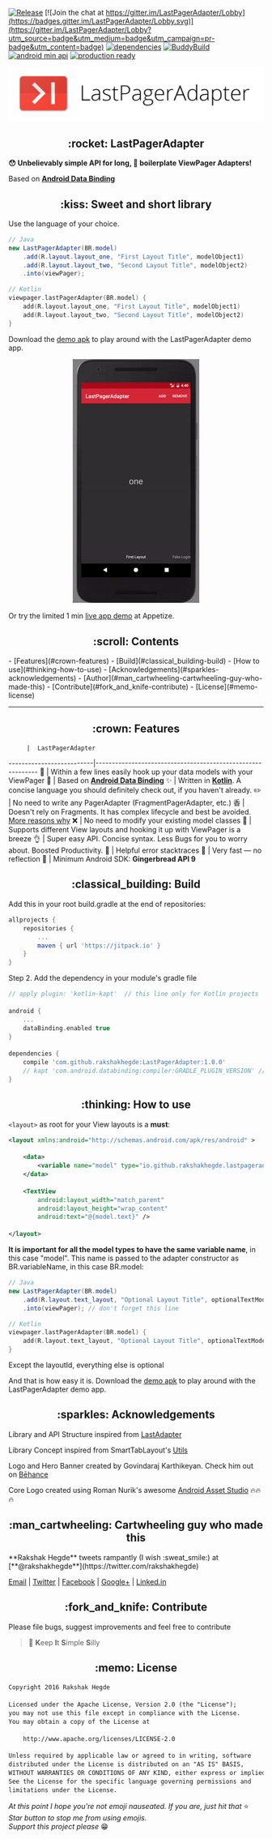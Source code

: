 [![Release](https://jitpack.io/v/rakshakhegde/LastPagerAdapter.svg)](https://jitpack.io/#rakshakhegde/LastPagerAdapter)
[![Join the chat at https://gitter.im/LastPagerAdapter/Lobby](https://badges.gitter.im/LastPagerAdapter/Lobby.svg)](https://gitter.im/LastPagerAdapter/Lobby?utm_source=badge&utm_medium=badge&utm_campaign=pr-badge&utm_content=badge)
[![dependencies](https://img.shields.io/badge/dependencies-up--to--date-brightgreen.svg)](#rocket-lastpageradapter)
[![BuddyBuild](https://dashboard.buddybuild.com/api/statusImage?appID=5895d7a1e0b5980100192b42&branch=master&build=latest)](https://dashboard.buddybuild.com/apps/5895d7a1e0b5980100192b42/build/latest?branch=master)
[![android min api](https://img.shields.io/badge/android_min_api-v9-blue.svg)](#rocket-lastpageradapter)
[![production ready](https://img.shields.io/badge/production-ready-brightgreen.svg)](#rocket-lastpageradapter)


<img alt="LastPagerAdapter Hero Banner" src="ART/lastpageradapter-hero.png"></img>


<h2 align="center">:rocket: LastPagerAdapter</h2>


**:hushed: Unbelievably simple API for long, :scroll: boilerplate ViewPager Adapters!**

Based on [**Android Data Binding**](https://developer.android.com/topic/libraries/data-binding/index.html)


<h2 align="center">:kiss: Sweet and short library</h2>

Use the language of your choice.

```java
// Java
new LastPagerAdapter(BR.model)
    .add(R.layout.layout_one, "First Layout Title", modelObject1)
    .add(R.layout.layout_two, "Second Layout Title", modelObject2)
    .into(viewPager);
```
```kotlin
// Kotlin
viewpager.lastPagerAdapter(BR.model) {
    add(R.layout.layout_one, "First Layout Title", modelObject1)
    add(R.layout.layout_two, "Second Layout Title", modelObject2)
}
```
Download the [demo apk](https://github.com/rakshakhegde/LastPagerAdapter/raw/master/demo.apk) to play around with the LastPagerAdapter demo app.

<p align="center">
<img alt="Demo GIF" src="ART/lastpageradapter-demo.gif" width=250 />
</p>

Or try the limited 1 min [live app demo](https://appetize.io/app/uqjemedvam0h8k8t4yt1vprtyr) at Appetize.

<h2 align="center">:scroll: Contents</h2>
- [Features](#crown-features)
- [Build](#classical_building-build)
- [How to use](#thinking-how-to-use)
- [Acknowledgements](#sparkles-acknowledgements)
- [Author](#man_cartwheeling-cartwheeling-guy-who-made-this)
- [Contribute](#fork_and_knife-contribute)
- [License](#memo-license)

<hr/>

<h2 align="center">:crown: Features</h2>

         |  LastPagerAdapter
--------------------------|------------------------------------------------------------
:monorail: | Within a few lines easily hook up your data models with your ViewPager
:link: | Based on [**Android Data Binding**](https://developer.android.com/topic/libraries/data-binding/index.html)
:sparkles: | Written in [**Kotlin**](https://kotlinlang.org/). A concise language you should definitely check out, if you haven't already.
:pencil2: | No need to write any PagerAdapter (FragmentPagerAdapter, etc.)
⾹ |  Doesn't rely on Fragments. It has complex lifecycle and best be avoided. [More reasons why](https://medium.com/square-corner-blog/advocating-against-android-fragments-81fd0b462c97#.k3lif924a)
:x: | No need to modify your existing model classes
:page_with_curl: | Supports different View layouts and hooking it up with ViewPager is a breeze
:ok_hand: | Super easy API. Concise syntax. Less Bugs for you to worry about. Boosted Productivity.
:memo: | Helpful error stacktraces
:rocket: | Very fast — no reflection
:iphone: | Minimum Android SDK: **Gingerbread API 9**


<h2 align="center">:classical_building: Build</h2>

Add this in your root build.gradle at the end of repositories:
```gradle
allprojects {
    repositories {
        ...
        maven { url 'https://jitpack.io' }
    }
}
```
Step 2. Add the dependency in your module's gradle file
```gradle
// apply plugin: 'kotlin-kapt'  // this line only for Kotlin projects

android {
    ...
    dataBinding.enabled true
}

dependencies {
    compile 'com.github.rakshakhegde:LastPagerAdapter:1.0.0'
    // kapt 'com.android.databinding:compiler:GRADLE_PLUGIN_VERSION' // this line only for Kotlin projects
}
```


<h2 align="center">:thinking: How to use</h2>

`<layout>` as root for your View layouts is a **must**:

```xml
<layout xmlns:android="http://schemas.android.com/apk/res/android" >

    <data>
        <variable name="model" type="io.github.rakshakhegde.lastpageradaptersample.TextModel" />
    </data>

    <TextView
        android:layout_width="match_parent"
        android:layout_height="wrap_content"
        android:text="@{model.text}" />

</layout>
```

**It is important for all the model types to have the same variable name**, in this case "model".
This name is passed to the adapter constructor as BR.variableName, in this case BR.model:

```java
// Java
new LastPagerAdapter(BR.model)
    .add(R.layout.text_layout, "Optional Layout Title", optionalTextModelObject, optionalWidth)
    .into(viewPager); // don't forget this line
```
```kotlin
// Kotlin
viewpager.lastPagerAdapter(BR.model) {
    add(R.layout.text_layout, "Optional Layout Title", optionalTextModelObject, optionalWidth)
}
```
Except the layoutId, everything else is optional

And that is how easy it is. Download the [demo apk](https://github.com/rakshakhegde/LastPagerAdapter/raw/master/demo.apk) to play around with the LastPagerAdapter demo app.



<h2 align="center">:sparkles: Acknowledgements</h2>

Library and API Structure inspired from [LastAdapter](https://github.com/nitrico/LastAdapter)

Library Concept inspired from SmartTabLayout's [Utils](https://github.com/ogaclejapan/SmartTabLayout/tree/master/utils-v4)

Logo and Hero Banner created by Govindaraj Karthikeyan. Check him out on [Bēhance](http://www.behance.net/govindux)

Core Logo created using Roman Nurik's awesome [Android Asset Studio](https://romannurik.github.io/AndroidAssetStudio/) :fire::fire::fire:



<h2 align="center">:man_cartwheeling: Cartwheeling guy who made this</h2>
**Rakshak Hegde** tweets rampantly (I wish :sweat_smile:) at [**@rakshakhegde**](https://twitter.com/rakshakhegde)

[Email](mailto:rakshakhegde@gmail.com) | [Twitter](https://twitter.com/rakshakhegde) | [Facebook](https://www.facebook.com/rakshakhegde) | [Google+](https://plus.google.com/+RakshakHegde) | [Linked.in](https://in.linkedin.com/in/rakshakrhegde)

<h2 align="center">:fork_and_knife: Contribute</h2>

Please file bugs, suggest improvements and feel free to contribute

> :kiss: **K**eep **I**t **S**imple **S**illy


<h2 align="center">:memo: License</h2>

```txt
Copyright 2016 Rakshak Hegde

Licensed under the Apache License, Version 2.0 (the "License");
you may not use this file except in compliance with the License.
You may obtain a copy of the License at

    http://www.apache.org/licenses/LICENSE-2.0

Unless required by applicable law or agreed to in writing, software
distributed under the License is distributed on an "AS IS" BASIS,
WITHOUT WARRANTIES OR CONDITIONS OF ANY KIND, either express or implied.
See the License for the specific language governing permissions and
limitations under the License.
```

*At this point I hope you're not emoji nauseated. If you are, just hit that* :star: *Star button to stop me from using emojis.
<br/>
Support this project please* :grin: